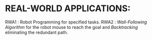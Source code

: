 # REAL-WORLD APPLICATIONS:
RWA1 : Robot Programming for specified tasks.
RWA2 : _Wall-Following Algorithm_ for the robot mouse to reach the goal and _Backtracking_ eliminating the redundant path.
